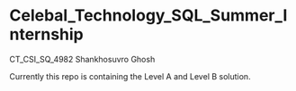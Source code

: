 # Celebal_Technology_SQL_Summer_Internship

CT_CSI_SQ_4982
Shankhosuvro Ghosh

Currently this repo is containing the Level A and Level B solution.
